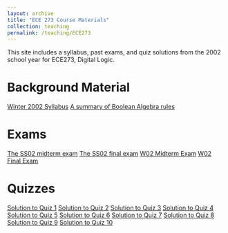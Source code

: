 ```yaml
---
layout: archive
title: "ECE 273 Course Materials"
collection: teaching
permalink: /teaching/ECE273
---
```


This site includes a syllabus, past exams, and quiz solutions from the 2002 school year for ECE273, Digital Logic. 

Background Material
======
[Winter 2002 Syllabus](./ECE273/w2002.pdf)
[A summary of Boolean Algebra rules](./ECE273/BooleanAlgebraHandout.pdf)


Exams
======
[The SS02 midterm exam](./ECE273/MidtermSS02.pdf)
[The SS02 final exam](./ECE273/FinalSS02.pdf)
[W02 Midterm Exam](./ECE273/MidtermW02.pdf)
[W02 Final Exam](./ECE273/FinalW02.pdf)


Quizzes
======
[Solution to Quiz 1](./ECE273/Quiz1.pdf)
[Solution to Quiz 2](./ECE273/Quiz2.pdf)
[Solution to Quiz 3](./ECE273/Quiz3.pdf)
[Solution to Quiz 4](./ECE273/Quiz4.pdf)
[Solution to Quiz 5](./ECE273/Quiz5.pdf)
[Solution to Quiz 6](./ECE273/Quiz6.pdf)
[Solution to Quiz 7](./ECE273/Quiz7.pdf)
[Solution to Quiz 8](./ECE273/Quiz8.pdf)
[Solution to Quiz 9](./ECE273/Quiz9.pdf)
[Solution to Quiz 10](./ECE273/Quiz10.pdf)
